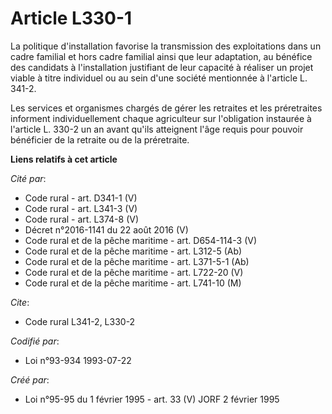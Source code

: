 # Article L330-1

La politique d'installation favorise la transmission des exploitations dans un cadre familial et hors cadre familial ainsi
que leur adaptation, au bénéfice des candidats à l'installation justifiant de leur capacité à réaliser un projet viable à
titre individuel ou au sein d'une société mentionnée à l'article L. 341-2.

Les services et organismes chargés de gérer les retraites et les préretraites informent individuellement chaque agriculteur
sur l'obligation instaurée à l'article L. 330-2 un an avant qu'ils atteignent l'âge requis pour pouvoir bénéficier de la
retraite ou de la préretraite.

**Liens relatifs à cet article**

_Cité par_:

  - Code rural - art. D341-1 (V)
  - Code rural - art. L341-3 (V)
  - Code rural - art. L374-8 (V)
  - Décret n°2016-1141 du 22 août 2016 (V)
  - Code rural et de la pêche maritime - art. D654-114-3 (V)
  - Code rural et de la pêche maritime - art. L312-5 (Ab)
  - Code rural et de la pêche maritime - art. L371-5-1 (Ab)
  - Code rural et de la pêche maritime - art. L722-20 (V)
  - Code rural et de la pêche maritime - art. L741-10 (M)

_Cite_:

  - Code rural L341-2, L330-2

_Codifié par_:

  - Loi n°93-934 1993-07-22

_Créé par_:

  - Loi n°95-95 du 1 février 1995 - art. 33 (V) JORF 2 février 1995
